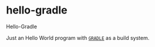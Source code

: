 # hello-gradle
Hello-Gradle

Just an Hello World program with [`GRADLE`](http://gradle.org/) as a build system.

